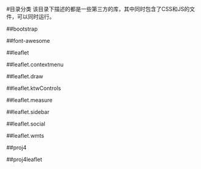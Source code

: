 #目录分类
该目录下描述的都是一些第三方的库，其中同时包含了CSS和JS的文件，可以同时运行。

##bootstrap

##font-awesome

##leaflet

##leaflet.contextmenu

##leaflet.draw

##leaflet.ktwControls

##leaflet.measure

##leaflet.sidebar

##leaflet.social

##leaflet.wmts

##proj4

##proj4leaflet